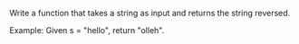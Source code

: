 Write a function that takes a string as input and returns the string reversed.

Example: Given s = "hello", return "olleh".
